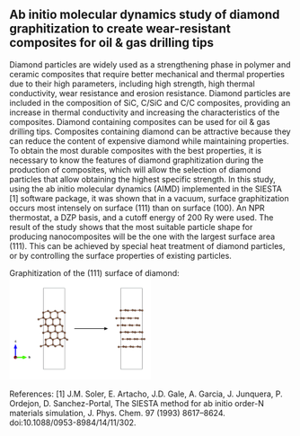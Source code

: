 <h2>Ab initio molecular dynamics study of diamond graphitization to create wear-resistant composites for oil & gas drilling tips</h2>
Diamond particles are widely used as a strengthening phase in polymer and ceramic composites that require better mechanical and thermal properties due to their high parameters, including high strength, high thermal conductivity, wear resistance and erosion resistance. Diamond particles are included in the composition of SiC, C/SiC and C/C composites, providing an increase in thermal conductivity and increasing the characteristics of the composites. Diamond containing composites can be used for oil & gas drilling tips. Composites containing diamond can be attractive because they can reduce the content of expensive diamond while maintaining properties. To obtain the most durable composites with the best properties, it is necessary to know the features of diamond graphitization during the production of composites, which will allow the selection of diamond particles that allow obtaining the highest specific strength. In this study, using the ab initio molecular dynamics (AIMD) implemented in the SIESTA [1] software package, it was shown that in a vacuum, surface graphitization occurs most intensely on surface (111) than on surface (100). An NPR thermostat, a DZP basis, and a cutoff energy of 200 Ry were used. The result of the study shows that the most suitable particle shape for producing nanocomposites will be the one with the largest surface area (111). This can be achieved by special heat treatment of diamond particles, or by controlling the surface properties of existing particles.

Graphitization of the (111) surface of diamond:
</br>
<img src="https://github.com/mxm2/diamond_graphitization/blob/main/graphitization_111.tif" width=50% height=50%>

References:
[1]	J.M. Soler, E. Artacho, J.D. Gale, A. Garcia, J. Junquera, P. Ordejon, D. Sanchez-Portal, The SIESTA method for ab initio order-N materials simulation, J. Phys. Chem. 97 (1993) 8617–8624. doi:10.1088/0953-8984/14/11/302.
